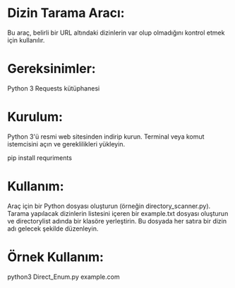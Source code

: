 # Dizin Tarama Aracı:
Bu araç, belirli bir URL altındaki dizinlerin var olup olmadığını kontrol etmek için kullanılır.

# Gereksinimler:

Python 3
Requests kütüphanesi

# Kurulum:

Python 3'ü resmi web sitesinden indirip kurun.
Terminal veya komut istemcisini açın ve gereklilikleri yükleyin.

pip install requriments

# Kullanım:

Araç için bir Python dosyası oluşturun (örneğin directory_scanner.py).
Tarama yapılacak dizinlerin listesini içeren bir example.txt dosyası oluşturun ve directorylist adında bir klasöre yerleştirin. Bu dosyada her satıra bir dizin adı gelecek şekilde düzenleyin.

# Örnek Kullanım:
python3 Direct_Enum.py example.com